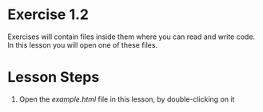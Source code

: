 # Exercise 1.2

Exercises will contain files inside them where you can read and write code.  In this lesson you will open one of these files.

# Lesson Steps

1. Open the _example.html_ file in this lesson, by double-clicking on it
